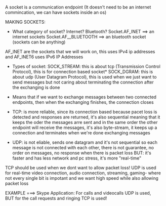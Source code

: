 A socket is a communication endpoint
(It doesn't need to be an internet commincation, we can have sockets inside an os)

MAKING SOCKETS:

- What category of socket? Internet? Bluetooth?
Socket.AF_INET ==> an internet sockets
Socket.AF__BLUETOOTH ==> an bluetooth socket (sockets can be anything)

AF_INET are the sockets that we will work on, this uses IPv4 ip addresses
and AF_INET6 uses IPv6 IP Addresses

- Types of socket:
SOCK_STREAM: this is about tcp (Transmission Control Protocol), this is for connection based socket*
SOCK_DGRAM: this is about udp (User Datagram Protocol), this is used when we just want to send messages but not caring about terminating the connection after the exchanging is done

* Means that if we want to exchange messages between two connected endpoints, then when the exchanging finishes, the connection closes

- TCP: is more reliable, since its connection based because pacet loss is detected and responses are returned, it's also sequential meaning that it keeps the oder the messages arre sent and in the same order the other endpoint will receive the messages, it's also byte-stream, it keeps up a connection and terminates when we're done exchanging messages

- UDP: is not eliable, sends one datagram and it's not sequential so each message is not connected with each other, there is not guarantee, no order on messages, no response when there is packet loss
BUT: it's faster and has less network and pc stress, it's more "real-time"

TCP should be used when we dont want to allow packet loss! 
UDP is used for real-time video connection, audio connection, streaming, gaming- where not every single bit is impotant and we want high speed while also allowing packet loss


EXAMPLE ===> Skype Application:
For calls and videocalls UDP is used, BUT for the call requests and ringing TCP is used!
